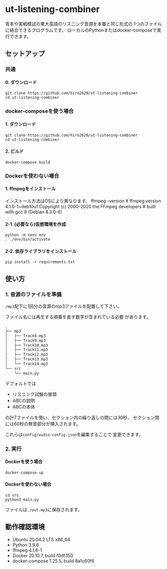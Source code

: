 # ut-listening-combiner

青本や実戦模試の東大英語のリスニング音源を本番と同じ形式の
1つのファイルに結合できるプログラムです。
ローカルのPythonまたはdocker-composeで実行できます。

## セットアップ
### 共通
#### 0. ダウンロード
    git clone https://github.com/hiro2620/ut-listening-combiner
    cd ut-listening-combiner

### docker-composeを使う場合
#### 1. ダウンロード
    git clone https://github.com/hiro2620/ut-listening-combiner
    cd ut-listening-combiner

#### 2. ビルド
    docker-compose build

### Dockerを使わない場合
#### 1. ffmpegをインストール
インストール方法はOSにより異なります。
    ffmpeg -version
    # ffmpeg version 4.1.6-1~deb10u1 Copyright (c) 2000-2020 the FFmpeg developers
    # built with gcc 8 (Debian 8.3.0-6)

#### 2-1. (必要なら)仮想環境を作成
    python -m venv env
    . ./env/bin/activate

#### 2-2. 依存ライブラリをインストール
    pip install -r requirements.txt


## 使い方
### 1. 音源のファイルを準備

`/mp3`配下に1回分の音源のmp3ファイルを配置して下さい。

ファイル名には再生する順番を表す数字が含まれている必要
があります。


```bash
.
├── mp3
│   ├── Track8.mp3
│   ├── Track9.mp3
│   ├── Track10.mp3
│   ├── Track11.mp3
│   ├── Track12.mp3
│   ├── Track13.mp3
│   └── Track14.mp3
└── src
    └── main.py
```

デフォルトでは
- リスニング試験の冒頭
- ABCの説明
- ABCの本体

の計7ファイルを使い、セクション内の繰り返しの間には30秒、
セクション間には60秒の無音部分が挿入されます。

これらは`config/audio-config.json`を編集することで
変更できます。

### 2. 実行
#### Dockerを使う場合
    docker-compose up

#### Dockerを使わない場合
    cd src
    python3 main.py
ファイルは`./out.mp3`に保存されます。


## 動作確認環境
- Ubuntu 20.04.2 LTS x86_64
- Python 3.9.6
- ffmpeg 4.1.6-1
- Docker 20.10.7, build f0df350
- docker-compose 1.25.5, build 8a1c60f6
